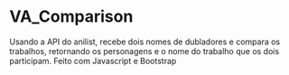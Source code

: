 # VA_Comparison
Usando a API do anilist, recebe dois nomes de dubladores e compara os trabalhos, retornando os personagens e o nome do trabalho que os dois participam.
Feito com Javascript e Bootstrap
